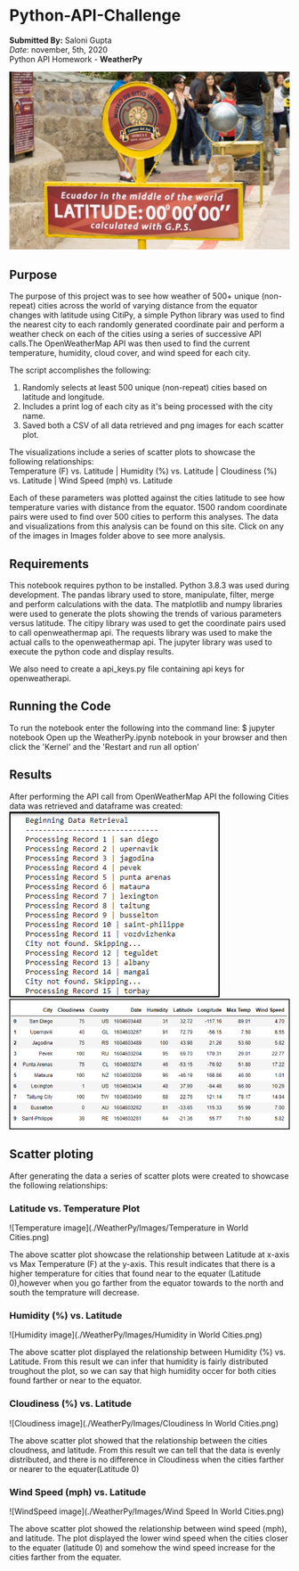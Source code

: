 # Python-API-Challenge

**Submitted By:** Saloni Gupta\
_Date_: november, 5th, 2020\
Python API Homework - **WeatherPy** <br/>

![Equator image](./WeatherPy/Images/equatorsign.png)

## Purpose </br>
The purpose of this project was to see how weather of 500+ unique (non-repeat) cities across the world of varying distance from the equator changes with latitude using CitiPy, a simple Python library was used to find the nearest city to each randomly generated coordinate pair and perform a weather check on each of the cities using a series of successive API calls.The OpenWeatherMap API was then used to find the current temperature, humidity, cloud cover, and wind speed for each city.  </br>

The script accomplishes the following: </br>
1) Randomly selects at least 500 unique (non-repeat) cities based on latitude and longitude. </br>
2) Includes a print log of each city as it's being processed with the city name. </br>
3) Saved both a CSV of all data retrieved and png images for each scatter plot. </br>

The visualizations include a series of scatter plots to showcase the following relationships: </br>
Temperature (F) vs. Latitude | Humidity (%) vs. Latitude | Cloudiness (%) vs. Latitude | Wind Speed (mph) vs. Latitude </br>

Each of these parameters was plotted against the cities latitude to see how temperature varies with distance from the equator. 1500 random coordinate pairs were used to find over 500 cities to perform this analyses. The data and visualizations from this analysis can be found on this site. Click on any of the images in Images folder above to see more analysis. </br>

## Requirements
This notebook requires python to be installed. Python 3.8.3 was used during development. The pandas library used to store, manipulate, filter, merge and perform calculations with the data. The matplotlib and numpy libraries were used to generate the plots showing the trends of various parameters versus latitude. The citipy library was used to get the coordinate pairs used to call openweathermap api. The requests library was used to make the actual calls to the openweathermap api. The jupyter library was used to execute the python code and display results. </br>

We also need to create a api_keys.py file containing api keys for openweatherapi. </br>

## Running the Code
To run the notebook enter the following into the command line: $ jupyter notebook Open up the WeatherPy.ipynb notebook in your browser and then click the 'Kernel' and the 'Restart and run all option' </br>

## Results </br>
After performing the API call from OpenWeatherMap API the following Cities data was retrieved and dataframe was created: </br>
![DataRetrieval image](./WeatherPy/Images/Data_Retrieval.png)
![DataFrame image](./WeatherPy/Images/DataFrame.png) 

## Scatter ploting </br>
After generating the data a series of scatter plots were created to showcase the following relationships: </br>

### Latitude vs. Temperature Plot </br>
![Temperature image](./WeatherPy/Images/Temperature in World Cities.png) 

The above scatter plot showcase the relationship between Latitude at x-axis vs Max Temperature (F) at the y-axis. This result indicates that there is a higher temperature for cities that found near to the equater (Latitude 0),however when you go farther from the equator towards to the north and south the temprature will decrease. </br>

### Humidity (%) vs. Latitude </br>
![Humidity image](./WeatherPy/Images/Humidity in World Cities.png) 

The above scatter plot displayed the relationship between Humidity (%) vs. Latitude. From this result we can infer that humidity is fairly distributed troughout the plot, so we can say that high humidity occer for both cities found farther or near to the equator. </br>

### Cloudiness (%) vs. Latitude </br>
![Cloudiness image](./WeatherPy/Images/Cloudiness In World Cities.png) 

The above scatter plot showed that the relationship between the cities cloudness, and latitude. From this result we can tell that the data is evenly distributed, and there is no difference in Cloudiness when the cities farther or nearer to the equater(Latitude 0) </br>

### Wind Speed (mph) vs. Latitude </br>
![WindSpeed image](./WeatherPy/Images/Wind Speed In World Cities.png) 

The above scatter plot showed the relationship between wind speed (mph), and latitude. The plot displayed the lower wind speed when the cities closer to the equater (latitude 0) and somehow the wind speed increase for the cities farther from the equater.
